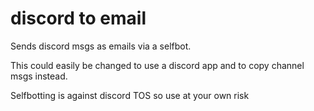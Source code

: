 # discord to email 

Sends discord msgs as emails via a selfbot.

This could easily be changed to use a discord app and to copy channel msgs instead.

Selfbotting is against discord TOS so use at your own risk
